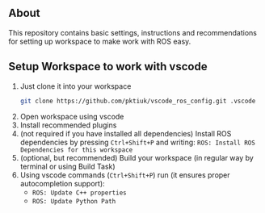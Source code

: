 ## About
This repository contains basic settings, instructions and recommendations for setting up workspace to make work with ROS easy. 


## Setup Workspace to work with vscode

1. Just clone it into your workspace
    ```bash
    git clone https://github.com/pktiuk/vscode_ros_config.git .vscode
    ```
2. Open workspace using vscode
3. Install recommended plugins
4. (not required if you have installed all dependencies) Install ROS dependencies by pressing `Ctrl+Shift+P` and writing: `ROS: Install ROS Dependencies for this workspace`
5. (optional, but recommended) Build your workspace (in regular way by terminal or using Build Task)
6. Using vscode commands (`Ctrl+Shift+P`) run (it ensures proper autocompletion support):
    - `ROS: Update C++ properties`
    - `ROS: Update Python Path`